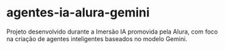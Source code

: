 # agentes-ia-alura-gemini
Projeto desenvolvido durante a Imersão IA promovida pela Alura, com foco na criação de agentes inteligentes baseados no modelo Gemini. 
